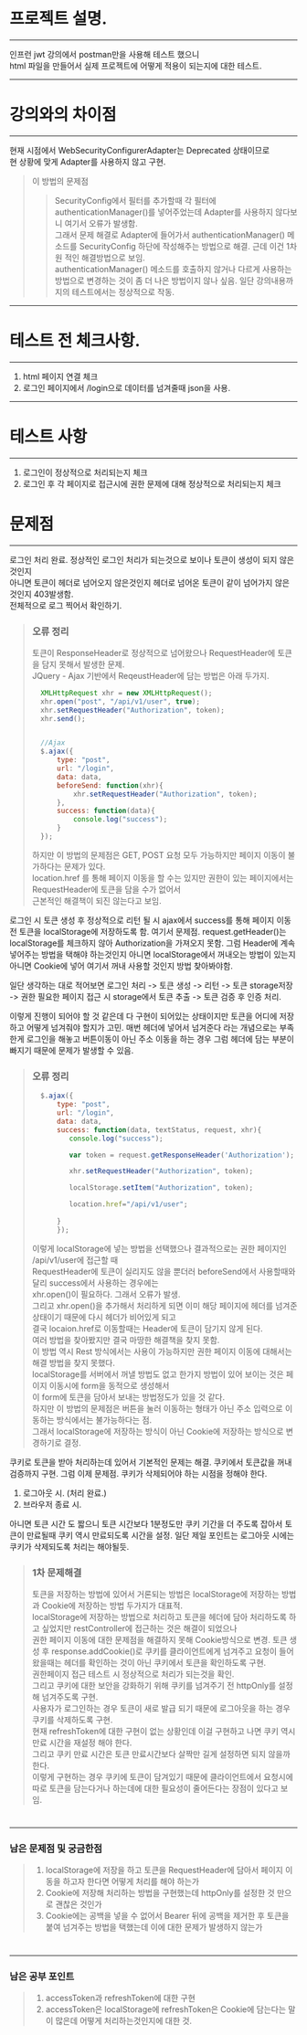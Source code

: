 # 프로젝트 설명.

---

인프런 jwt 강의에서 postman만을 사용해 테스트 했으니   
html 파일을 만들어서 실제 프로젝트에 어떻게 적용이 되는지에 대한 테스트.   

---

# 강의와의 차이점

---

현재 시점에서 WebSecurityConfigurerAdapter는 Deprecated 상태이므로   
현 상황에 맞게 Adapter를 사용하지 않고 구현.
> 이 방법의 문제점
> > SecurityConfig에서 필터를 추가할때 각 필터에
> > authenticationManager()를 넣어주었는데 Adapter를 사용하지 않다보니
> > 여기서 오류가 발생함.   
> > 그래서 문제 해결로 Adapter에 들어가서 authenticationManager() 메소드를
> > SecurityConfig 하단에 작성해주는 방법으로 해결.
> > 근데 이건 1차원 적인 해결방법으로 보임.   
> > authenticationManager() 메소드를 호출하지 않거나 다르게 사용하는 방법으로
> > 변경하는 것이 좀 더 나은 방법이지 않나 싶음.
> > 일단 강의내용까지의 테스트에서는 정상적으로 작동.

---

# 테스트 전 체크사항.

---

1. html 페이지 연결 체크
2. 로그인 페이지에서 /login으로 데이터를 넘겨줄때 json을 사용.

---

# 테스트 사항

---

1. 로그인이 정상적으로 처리되는지 체크
2. 로그인 후 각 페이지로 접근시에 권한 문제에 대해 정상적으로 처리되는지 체크


# 문제점

---

로그인 처리 완료.
정상적인 로그인 처리가 되는것으로 보이나 토큰이 생성이 되지 않은 것인지   
아니면 토큰이 헤더로 넘어오지 않은것인지 헤더로 넘어온 토큰이 같이 넘어가지 않은 것인지 403발생함.   
전체적으로 로그 찍어서 확인하기.

> ### 오류 정리   
> 토큰이 ResponseHeader로 정상적으로 넘어왔으나 RequestHeader에 토큰을 담지 못해서 발생한 문제.   
> JQuery - Ajax 기반에서 ReqeustHeader에 담는 방법은 아래 두가지.
> ``` javascript
>   XMLHttpRequest xhr = new XMLHttpRequest();
>   xhr.open("post", "/api/v1/user", true);
>   xhr.setRequestHeader("Authorization", token);
>   xhr.send();
> 
> 
>   //Ajax
>   $.ajax({
>       type: "post",
>       url: "/login",
>       data: data,
>       beforeSend: function(xhr){
>           xhr.setRequestHeader("Authorization", token);
>       },
>       success: function(data){
>           console.log("success");
>       }
>   });
> ``` 
> 하지만 이 방법의 문제점은 GET, POST 요청 모두 가능하지만 페이지 이동이 불가하다는 문제가 있다.   
> location.href 를 통해 페이지 이동을 할 수는 있지만 권한이 있는 페이지에서는 RequestHeader에 토큰을 담을 수가 없어서   
> 근본적인 해결책이 되진 않는다고 보임.


로그인 시 토큰 생성 후 정상적으로 리턴 될 시
ajax에서 success를 통해 페이지 이동 전 토큰을 localStorage에 저장하도록 함.
여기서 문제점.
request.getHeader()는 localStorage를 체크하지 않아
Authorization을 가져오지 못함.
그럼 Header에 계속 넣어주는 방법을 택해야 하는것인지
아니면 localStorage에서 꺼내오는 방법이 있는지
아니면 Cookie에 넣어 여기서 꺼내 사용할 것인지
방법 찾아봐야함.

일단 생각하는 대로 적어보면
로그인 처리 -> 토큰 생성 -> 리턴 -> 토큰 storage저장 -> 
권한 필요한 페이지 접근 시 storage에서 토큰 추출 -> 
토큰 검증 후 인증 처리.

이렇게 진행이 되어야 할 것 같은데 다 구현이 되어있는 상태이지만
토큰을 어디에 저장하고 어떻게 넘겨줘야 할지가 고민.
매번 헤더에 넣어서 넘겨준다 라는 개념으로는 부족한게 로그인을 해놓고
버튼이동이 아닌 주소 이동을 하는 경우 그럼 헤더에 담는 부분이 빠지기 때문에
문제가 발생할 수 있음.

> ### 오류 정리    
> ``` javascript
>   $.ajax({
>       type: "post",
>       url: "/login",
>       data: data,
>       success: function(data, textStatus, request, xhr){
>          console.log("success");
>
>          var token = request.getResponseHeader('Authorization');
>
>          xhr.setRequestHeader("Authorization", token);
>
>          localStorage.setItem("Authorization", token);
>
>          location.href="/api/v1/user";
>          
>       }
>       });
> ```
> 이렇게 localStorage에 넣는 방법을 선택했으나 결과적으로는 권한 페이지인 /api/v1/user에 접근할 때   
> RequestHeader에 토큰이 실리지도 않을 뿐더러 beforeSend에서 사용할때와 달리 success에서 사용하는 경우에는   
> xhr.open()이 필요하다. 그래서 오류가 발생.   
> 그리고 xhr.open()을 추가해서 처리하게 되면 이미 해당 페이지에 헤더를 넘겨준 상태이기 때문에 다시 헤더가 비어있게 되고   
> 결국 locaion.href로 이동할때는 Header에 토큰이 담기지 않게 된다.   
> 여러 방법을 찾아봤지만 결국 마땅한 해결책을 찾지 못함.   
> 이 방법 역시 Rest 방식에서는 사용이 가능하지만 권한 페이지 이동에 대해서는 해결 방법을 찾지 못했다.   
> localStorage를 서버에서 꺼낼 방법도 없고 한가지 방법이 있어 보이는 것은 페이지 이동시에 form을 동적으로 생성해서   
> 이 form에 토큰을 담아서 보내는 방법정도가 있을 것 같다.   
> 하지만 이 방법의 문제점은 버튼을 눌러 이동하는 형태가 아닌 주소 입력으로 이동하는 방식에서는 불가능하다는 점.   
> 그래서 localStorage에 저장하는 방식이 아닌 Cookie에 저장하는 방식으로 변경하기로 결정.



쿠키로 토큰을 받아 처리하는데 있어서 기본적인 문제는 해결.
쿠키에서 토큰값을 꺼내 검증까지 구현.
그럼 이제 문제점.
쿠키가 삭제되어야 하는 시점을 정해야 한다.
1. 로그아웃 시. (처리 완료.)
2. 브라우저 종료 시. 

아니면 토큰 시간 도 짧으니 토큰 시간보다 1분정도만 쿠키 기간을 더 주도록 잡아서
토큰이 만료될때 쿠키 역시 만료되도록 시간을 설정.
일단 제일 포인트는 로그아웃 시에는 쿠키가 삭제되도록 처리는 해야될듯.

> ### 1차 문제해결   
> 토큰을 저장하는 방법에 있어서 거론되는 방법은 localStorage에 저장하는 방법과 Cookie에 저장하는 방법 두가지가 대표적.   
> localStorage에 저장하는 방법으로 처리하고 토큰을 헤더에 담아 처리하도록 하고 싶었지만 restController에 접근하는 것은 해결이 되었으나   
> 권한 페이지 이동에 대한 문제점을 해결하지 못해 Cookie방식으로 변경.
> 토큰 생성 후 response.addCookie()로 쿠키를 클라이언트에게 넘겨주고 요청이 들어왔을때는 헤더를 확인하는 것이 아닌 쿠키에서 토큰을 확인하도록 구현.   
> 권한페이지 접근 테스트 시 정상적으로 처리가 되는것을 확인.   
> 그리고 쿠키에 대한 보안을 강화하기 위해 쿠키를 넘겨주기 전 httpOnly를 설정해 넘겨주도록 구현.   
> 사용자가 로그인하는 경우 토큰이 새로 발급 되기 때문에 로그아웃을 하는 경우 쿠키를 삭제하도록 구현.   
> 현재 refreshToken에 대한 구현이 없는 상황인데 이걸 구현하고 나면 쿠키 역시 만료 시간을 재설정 해야 한다.   
> 그리고 쿠키 만료 시간은 토큰 만료시간보다 살짝만 길게 설정하면 되지 않을까 한다.   
> 이렇게 구현하는 경우 쿠키에 토큰이 담겨있기 때문에 클라이언트에서 요청시에 따로 토큰을 담는다거나 하는데에 대한 필요성이 줄어든다는 장점이 있다고 보임.
#

---

### 남은 문제점 및 궁금한점
> 1. localStorage에 저장을 하고 토큰을 RequestHeader에 담아서 페이지 이동을 하고자 한다면 어떻게 처리를 해야 하는가
> 2. Cookie에 저장해 처리하는 방법을 구현했는데 httpOnly를 설정한 것 만으로 괜찮은 것인가
> 3. Cookie에는 공백을 넣을 수 없어서 Bearer 뒤에 공백을 제거한 후 토큰을 붙여 넘겨주는 방법을 택했는데 이에 대한 문제가 발생하지 않는가
#

---

### 남은 공부 포인트
> 1. accessToken과 refreshToken에 대한 구현
> 2. accessToken은 localStorage에 refreshToken은 Cookie에 담는다는 말이 많은데
> 어떻게 처리하는것인지에 대한 것.
 

